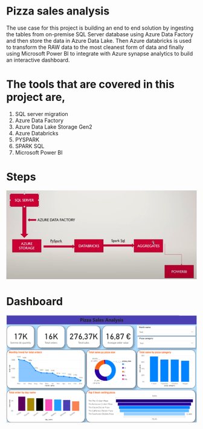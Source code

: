 # Pizza sales analysis

The use case for this project is building an end to end solution by ingesting the tables from on-premise SQL Server database using Azure Data Factory and then store the data in Azure Data Lake. Then Azure databricks is used to transform the RAW data to the most cleanest form of data and finally using Microsoft Power BI to integrate with Azure synapse analytics to build an interactive dashboard.

# The tools that are covered in this project are,

1. SQL server migration
2. Azure Data Factory
3. Azure Data Lake Storage Gen2
4. Azure Databricks
5. PYSPARK
6. SPARK SQL
7. Microsoft Power BI

# Steps

![steps](steps.png)

# Dashboard

![dashboard](dashboard.png)
